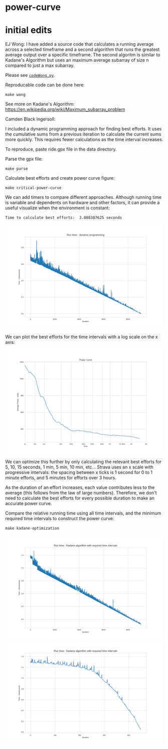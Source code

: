 # power-curve

# initial edits

EJ Wong: 
I have added a source code that calculates a running average across a selected timeframe and a second algorithm that runs the greatest average output over a specific timeframe. The second algoritm is similar to Kadane's Algorithm but uses an maximum average subarray of size n compared to just a max subarray.

Please see [`codeWong.py`](src/codeWong.py). 

Reproducable code can be done here:

```
make wong
```

See more on Kadane's Algorithm: https://en.wikipedia.org/wiki/Maximum_subarray_problem

Camden Black Ingersoll:

I included a dynamic programming approach for finding best efforts. It uses the cumulative sums from a previous iteration to calculate the current sums more quickly. This requires fewer calculations as the time interval increases.

<p>
To reproduce, paste ride.gpx file in the data directory.
</p>

Parse the gpx file:
```
make parse
```
Calculate best efforts and create power curve figure:
```
make critical-power-curve
```
We can add timers to compare different approaches. Although running time is variable and dependents on hardware and other factors, it can provide a useful visualize when the environment is constant:
```
Time to calculate best efforts:  3.088387625 seconds
```

<img src="figs/run-time-dynamic-programming.png" width=500>

<p>We can plot the best efforts for the time intervals with a log scale on the x axis:</p>

<img src="figs/power-curve.png" width=500>

<p>
We can optimize this further by only calculating the relevant best efforts for 5, 10, 15 seconds, 1 min, 5 min, 10 min, etc... Strava uses an x scale with progressive intervals: the spacing between x ticks is 1 second for 0 to 1 minute efforts, and 5 minutes for efforts over 3 hours.
</p>
<p>
As the duration of an effort increases, each value contributes less to the average (this follows from the law of large numbers). Therefore, we don't need to calculate the best efforts for every possible duration to make an accurate power curve. 
</p>
Compare the relative running time using all time intervals, and the minimum required time intervals to construct the power curve:

```
make kadane-optimization
```

<img src="figs/run-time-kadane.png" width=500>

<img src="figs/run-time-kadane-required-time-intervals.png" width=500>